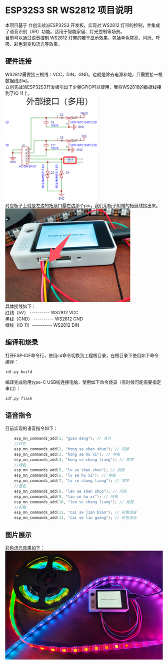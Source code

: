 # ESP32S3 SR WS2812 项目说明

本项目基于 立创实战派ESP32S3 开发板，实现对 WS2812 灯带的控制，并集成了语音识别（SR）功能。适用于智能家居、灯光控制等场景。<br>
目前可以通过语音控制 WS2812 灯带的若干显示效果，包括单色常亮、闪烁、呼吸、彩色渐变和流光等效果。<br>

## 硬件连接

WS2812需要接三根线：VCC，DIN，GND。也就是除去电源和地，只需要接一根数据线即可。<br>
立创实战派ESP32S3开发板引出了少量GPIO可以使用，我将WS2818的数据线接到了IO 11上。<br>
<img src="image/image2.png" alt="IO 11" width="300"><br>
对应板子上就是左边的拓展口最右边那个pin，我们用板子附赠的拓展线接出来。<br>
<img src="image/image3.png" alt="端口展示" width="400"><br>
具体接线如下：<br>
红线（5V）   ---------- WS2812 VCC<br>
黑线（GND）  ---------- WS2812 GND<br>
绿线（IO 11）---------- WS2812 DIN<br>

## 编译和烧录
打开ESP-IDF命令行，使用cd命令切换到工程根目录，在根目录下使用如下命令编译：
```bash
idf.py build
```
编译完成后用type-C USB线连接电脑，使用如下命令烧录（有时候可能需要指定串口）：
```bash
idf.py flash
```

## 语音指令

目前实现的语音指令如下：
```c
    esp_mn_commands_add(1, "guan deng"); // 关灯
    //红色
    esp_mn_commands_add(2, "hong se shan shuo"); // 闪烁
    esp_mn_commands_add(3, "hong se hu xi"); // 呼吸
    esp_mn_commands_add(4, "hong se chang liang"); // 常亮
    //绿色
    esp_mn_commands_add(5, "lv se shan shuo"); // 闪烁
    esp_mn_commands_add(6, "lv se hu xi"); // 呼吸
    esp_mn_commands_add(7, "lv se chang liang"); // 常亮
    //蓝色
    esp_mn_commands_add(8, "lan se shan shuo"); // 闪烁
    esp_mn_commands_add(9, "lan se hu xi"); // 呼吸
    esp_mn_commands_add(10, "lan se chang liang"); // 常亮
    //彩色
    esp_mn_commands_add(11, "cai se jian bian"); // 彩色渐变
    esp_mn_commands_add(12, "cai se liu guang"); // 彩色流光
```

## 图片展示

彩色流光效果如下：<br>
<img src="image/image1.png" alt="彩色流光效果" width="600"> <br>
